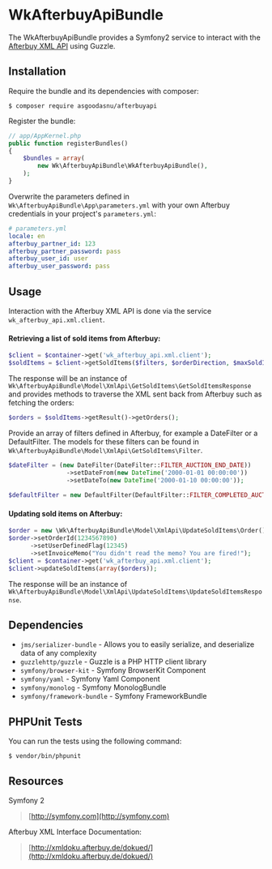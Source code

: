 # WkAfterbuyApiBundle

The WkAfterbuyApiBundle provides a Symfony2 service to interact with the [Afterbuy XML API](http://xmldoku.afterbuy.de/dokued/) using Guzzle.

Installation
----------------------------------------------------------------

Require the bundle and its dependencies with composer:

    $ composer require asgoodasnu/afterbuyapi
    
Register the bundle:

```php
// app/AppKernel.php
public function registerBundles()
{
    $bundles = array(
        new Wk\AfterbuyApiBundle\WkAfterbuyApiBundle(),
    );
}
```

Overwrite the parameters defined in `Wk\AfterbuyApiBundle\App\parameters.yml` with your own Afterbuy credentials in your project's `parameters.yml`:

```yaml
# parameters.yml
locale: en
afterbuy_partner_id: 123
afterbuy_partner_password: pass
afterbuy_user_id: user
afterbuy_user_password: pass
```
 
Usage
----------------------------------------------------------------
Interaction with the Afterbuy XML API is done via the service `wk_afterbuy_api.xml.client`.

#### Retrieving a list of sold items from Afterbuy:

```php
$client = $container->get('wk_afterbuy_api.xml.client');
$soldItems = $client->getSoldItems($filters, $orderDirection, $maxSoldItems, $detailLevel);
```

The response will be an instance of `Wk\AfterbuyApiBundle\Model\XmlApi\GetSoldItems\GetSoldItemsResponse` and provides methods to traverse the XML sent back from Afterbuy such as fetching the orders:

```php
$orders = $soldItems->getResult()->getOrders();
```

Provide an array of filters defined in Afterbuy, for example a DateFilter or a DefaultFilter. The models for these filters can be found in `Wk\AfterbuyApiBundle\Model\XmlApi\GetSoldItems\Filter`.

```php
$dateFilter = (new DateFilter(DateFilter::FILTER_AUCTION_END_DATE))
                ->setDateFrom(new DateTime('2000-01-01 00:00:00'))
                ->setDateTo(new DateTime('2000-01-10 00:00:00'));
            
$defaultFilter = new DefaultFilter(DefaultFilter::FILTER_COMPLETED_AUCTIONS);
```

#### Updating sold items on Afterbuy:

```php
$order = new \Wk\AfterbuyApiBundle\Model\XmlApi\UpdateSoldItems\Order();
$order->setOrderId(1234567890)
      ->setUserDefinedFlag(12345)
      ->setInvoiceMemo("You didn't read the memo? You are fired!");
$client = $container->get('wk_afterbuy_api.xml.client');
$client->updateSoldItems(array($orders));
```

The response will be an instance of `Wk\AfterbuyApiBundle\Model\XmlApi\UpdateSoldItems\UpdateSoldItemsResponse`.

Dependencies
----------------------------------------------------------------
* `jms/serializer-bundle` - Allows you to easily serialize, and deserialize data of any complexity
* `guzzlehttp/guzzle` - Guzzle is a PHP HTTP client library
* `symfony/browser-kit` - Symfony BrowserKit Component
* `symfony/yaml` - Symfony Yaml Component
* `symfony/monolog` - Symfony MonologBundle
* `symfony/framework-bundle` - Symfony FrameworkBundle

PHPUnit Tests
----------------------------------------------------------------
You can run the tests using the following command:

    $ vendor/bin/phpunit

Resources
----------------------------------------------------------------
Symfony 2
> [http://symfony.com](http://symfony.com)

Afterbuy XML Interface Documentation:
> [http://xmldoku.afterbuy.de/dokued/](http://xmldoku.afterbuy.de/dokued/)
